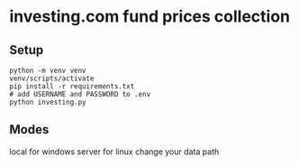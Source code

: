 # investing.com fund prices collection
 
## Setup
```
python -m venv venv
venv/scripts/activate
pip install -r requirements.txt
# add USERNAME and PASSWORD to .env
python investing.py
```

## Modes
local for windows
server for linux
change your data path